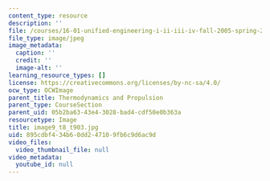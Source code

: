 ```yaml
---
content_type: resource
description: ''
file: /courses/16-01-unified-engineering-i-ii-iii-iv-fall-2005-spring-2006/895cdbf434b60dd247109fb6c9d6ac9d_image9_t8_t903.jpg
file_type: image/jpeg
image_metadata:
  caption: ''
  credit: ''
  image-alt: ''
learning_resource_types: []
license: https://creativecommons.org/licenses/by-nc-sa/4.0/
ocw_type: OCWImage
parent_title: Thermodynamics and Propulsion
parent_type: CourseSection
parent_uid: 05b2ba63-43e4-3028-bad4-cdf50e0b363a
resourcetype: Image
title: image9_t8_t903.jpg
uid: 895cdbf4-34b6-0dd2-4710-9fb6c9d6ac9d
video_files:
  video_thumbnail_file: null
video_metadata:
  youtube_id: null
---
```

